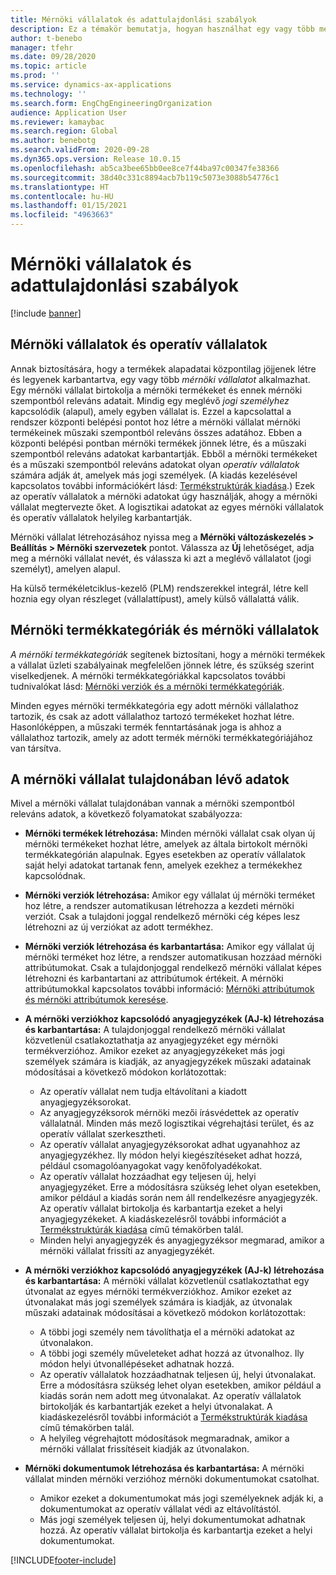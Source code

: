 ```yaml
---
title: Mérnöki vállalatok és adattulajdonlási szabályok
description: Ez a témakör bemutatja, hogyan használhat egy vagy több mérnöki vállalatot annak biztosítására, hogy a termékek alapadatai központilag jöjjenek létre és legyenek karbantartva. Egy mérnöki vállalat képviseli a mérnöki termékeket birtokló vállalatot, és ez mérnöki szempontból releváns adatait.
author: t-benebo
manager: tfehr
ms.date: 09/28/2020
ms.topic: article
ms.prod: ''
ms.service: dynamics-ax-applications
ms.technology: ''
ms.search.form: EngChgEngineeringOrganization
audience: Application User
ms.reviewer: kamaybac
ms.search.region: Global
ms.author: benebotg
ms.search.validFrom: 2020-09-28
ms.dyn365.ops.version: Release 10.0.15
ms.openlocfilehash: ab5ca3bee65bb0ee8ce7f44ba97c00347fe38366
ms.sourcegitcommit: 38d40c331c8894acb7b119c5073e3088b54776c1
ms.translationtype: HT
ms.contentlocale: hu-HU
ms.lasthandoff: 01/15/2021
ms.locfileid: "4963663"
---
```

# <a name="engineering-companies-and-data-ownership-rules"></a>Mérnöki vállalatok és adattulajdonlási szabályok

[!include [banner](../includes/banner.md)]

## <a name="engineering-companies-and-operational-companies"></a>Mérnöki vállalatok és operatív vállalatok

Annak biztosítására, hogy a termékek alapadatai központilag jöjjenek létre és legyenek karbantartva, egy vagy több *mérnöki vállalatot* alkalmazhat. Egy mérnöki vállalat birtokolja a mérnöki termékeket és ennek mérnöki szempontból releváns adatait. Mindig egy meglévő *jogi személyhez* kapcsolódik (alapul), amely egyben vállalat is. Ezzel a kapcsolattal a rendszer központi belépési pontot hoz létre a mérnöki vállalat mérnöki termékeinek műszaki szempontból releváns összes adatához. Ebben a központi belépési pontban mérnöki termékek jönnek létre, és a műszaki szempontból releváns adatokat karbantartják. Ebből a mérnöki termékeket és a műszaki szempontból releváns adatokat olyan *operatív vállalatok* számára adják át, amelyek más jogi személyek. (A kiadás kezelésével kapcsolatos további információkért lásd: [Termékstruktúrák kiadása](release-product-structure.md).) Ezek az operatív vállalatok a mérnöki adatokat úgy használják, ahogy a mérnöki vállalat megtervezte őket. A logisztikai adatokat az egyes mérnöki vállalatok és operatív vállalatok helyileg karbantartják.

Mérnöki vállalat létrehozásához nyissa meg a **Mérnöki változáskezelés \> Beállítás \> Mérnöki szervezetek** pontot. Válassza az **Új** lehetőséget, adja meg a mérnöki vállalat nevét, és válassza ki azt a meglévő vállalatot (jogi személyt), amelyen alapul.

Ha külső termékéletciklus-kezelő (PLM) rendszerekkel integrál, létre kell hoznia egy olyan részleget (vállalattípust), amely külső vállalattá válik.

## <a name="engineering-product-categories-and-engineering-companies"></a>Mérnöki termékkategóriák és mérnöki vállalatok

*A mérnöki termékkategóriák* segítenek biztosítani, hogy a mérnöki termékek a vállalat üzleti szabályainak megfelelően jönnek létre, és szükség szerint viselkedjenek. A mérnöki termékkategóriákkal kapcsolatos további tudnivalókat lásd: [Mérnöki verziók és a mérnöki termékkategóriák](engineering-versions-product-category.md).

Minden egyes mérnöki termékkategória egy adott mérnöki vállalathoz tartozik, és csak az adott vállalathoz tartozó termékeket hozhat létre. Hasonlóképpen, a műszaki termék fenntartásának joga is ahhoz a vállalathoz tartozik, amely az adott termék mérnöki termékkategóriájához van társítva.

## <a name="data-that-is-owned-by-the-engineering-company"></a>A mérnöki vállalat tulajdonában lévő adatok

Mivel a mérnöki vállalat tulajdonában vannak a mérnöki szempontból releváns adatok, a következő folyamatokat szabályozza:

- **Mérnöki termékek létrehozása:** Minden mérnöki vállalat csak olyan új mérnöki termékeket hozhat létre, amelyek az általa birtokolt mérnöki termékkategórián alapulnak. Egyes esetekben az operatív vállalatok saját helyi adatokat tartanak fenn, amelyek ezekhez a termékekhez kapcsolódnak.
- **Mérnöki verziók létrehozása:** Amikor egy vállalat új mérnöki terméket hoz létre, a rendszer automatikusan létrehozza a kezdeti mérnöki verziót. Csak a tulajdoni joggal rendelkező mérnöki cég képes lesz létrehozni az új verziókat az adott termékhez.
- **Mérnöki verziók létrehozása és karbantartása:** Amikor egy vállalat új mérnöki terméket hoz létre, a rendszer automatikusan hozzáad mérnöki attribútumokat. Csak a tulajdonjoggal rendelkező mérnöki vállalat képes létrehozni és karbantartani az attribútumok értékeit. A mérnöki attribútumokkal kapcsolatos további információ: [Mérnöki attribútumok és mérnöki attribútumok keresése](engineering-attributes-and-search.md).
- **A mérnöki verziókhoz kapcsolódó anyagjegyzékek (AJ-k) létrehozása és karbantartása:** A tulajdonjoggal rendelkező mérnöki vállalat közvetlenül csatlakoztathatja az anyagjegyzéket egy mérnöki termékverzióhoz. Amikor ezeket az anyagjegyzékeket más jogi személyek számára is kiadják, az anyagjegyzékek műszaki adatainak módosításai a következő módokon korlátozottak:

    - Az operatív vállalat nem tudja eltávolítani a kiadott anyagjegyzéksorokat.
    - Az anyagjegyzéksorok mérnöki mezői írásvédettek az operatív vállalatnál. Minden más mező logisztikai végrehajtási terület, és az operatív vállalat szerkesztheti.
    - Az operatív vállalat anyagjegyzéksorokat adhat ugyanahhoz az anyagjegyzékhez. Ily módon helyi kiegészítéseket adhat hozzá, például csomagolóanyagokat vagy kenőfolyadékokat.
    - Az operatív vállalat hozzáadhat egy teljesen új, helyi anyagjegyzéket. Erre a módosításra szükség lehet olyan esetekben, amikor például a kiadás során nem áll rendelkezésre anyagjegyzék. Az operatív vállalat birtokolja és karbantartja ezeket a helyi anyagjegyzékeket. A kiadáskezelésről további információt a [Termékstruktúrák kiadása](release-product-structure.md) című témakörben talál.
    - Minden helyi anyagjegyzék és anyagjegyzéksor megmarad, amikor a mérnöki vállalat frissíti az anyagjegyzékét.

- **A mérnöki verziókhoz kapcsolódó anyagjegyzékek (AJ-k) létrehozása és karbantartása:** A mérnöki vállalat közvetlenül csatlakoztathat egy útvonalat az egyes mérnöki termékverziókhoz. Amikor ezeket az útvonalakat más jogi személyek számára is kiadják, az útvonalak műszaki adatainak módosításai a következő módokon korlátozottak:

    - A többi jogi személy nem távolíthatja el a mérnöki adatokat az útvonalakon.
    - A többi jogi személy műveleteket adhat hozzá az útvonalhoz. Ily módon helyi útvonallépéseket adhatnak hozzá.
    - Az operatív vállalatok hozzáadhatnak teljesen új, helyi útvonalakat. Erre a módosításra szükség lehet olyan esetekben, amikor például a kiadás során nem adott meg útvonalakat. Az operatív vállalatok birtokolják és karbantartják ezeket a helyi útvonalakat. A kiadáskezelésről további információt a [Termékstruktúrák kiadása](release-product-structure.md) című témakörben talál.
    - A helyileg végrehajtott módosítások megmaradnak, amikor a mérnöki vállalat frissítéseit kiadják az útvonalakon.

- **Mérnöki dokumentumok létrehozása és karbantartása:** A mérnöki vállalat minden mérnöki verzióhoz mérnöki dokumentumokat csatolhat.

    - Amikor ezeket a dokumentumokat más jogi személyeknek adják ki, a dokumentumokat az operatív vállalat védi az eltávolítástól.
    - Más jogi személyek teljesen új, helyi dokumentumokat adhatnak hozzá. Az operatív vállalat birtokolja és karbantartja ezeket a helyi dokumentumokat.


[!INCLUDE[footer-include](../../includes/footer-banner.md)]